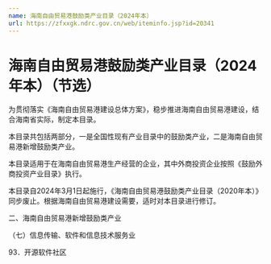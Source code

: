 ```yaml
---
name: 海南自由贸易港鼓励类产业目录（2024年本）
url: https://zfxxgk.ndrc.gov.cn/web/iteminfo.jsp?id=20341
---
```


# 海南自由贸易港鼓励类产业目录（2024年本）（节选）

为贯彻落实《海南自由贸易港建设总体方案》，稳步推进海南自由贸易港建设，结合海南省实际，制定本目录。

本目录共包括两部分，一是全国性现有产业目录中的鼓励类产业，二是海南自由贸易港新增鼓励类产业。

本目录适用于在海南自由贸易港生产经营的企业，其中外商投资企业按照《鼓励外商投资产业目录》执行。

本目录自2024年3月1日起施行，《海南自由贸易港鼓励类产业目录（2020年本）》同步废止。根据海南自由贸易港建设需要，适时对本目录进行修订。

二、海南自由贸易港新增鼓励类产业

（七）信息传输、软件和信息技术服务业

93．开源软件社区
